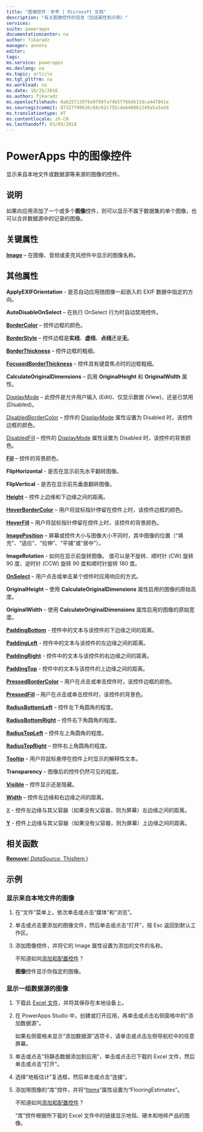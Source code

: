 ```yaml
---
title: "图像控件：参考 | Microsoft 文档"
description: "有关图像控件的信息（包括属性和示例）"
services: 
suite: powerapps
documentationcenter: na
author: fikaradz
manager: anneta
editor: 
tags: 
ms.service: powerapps
ms.devlang: na
ms.topic: article
ms.tgt_pltfrm: na
ms.workload: na
ms.date: 10/25/2016
ms.author: fikaradz
ms.openlocfilehash: 0ab25713976e9f89fa74b5f7664b13dca447841e
ms.sourcegitcommit: 87327f99636c68c62c755c4eb48861249a5a3add
ms.translationtype: HT
ms.contentlocale: zh-CN
ms.lasthandoff: 03/09/2018
---
```

# <a name="image-control-in-powerapps"></a>PowerApps 中的图像控件
显示来自本地文件或数据源等来源的图像的控件。

## <a name="description"></a>说明
如果向应用添加了一个或多个**图像**控件，则可以显示不属于数据集的单个图像，也可以合并数据源中的记录的图像。

## <a name="key-properties"></a>关键属性
**[Image](properties-visual.md)** – 在图像、音频或麦克风控件中显示的图像名称。

## <a name="additional-properties"></a>其他属性
**ApplyEXIFOrientation** - 是否自动应用随图像一起嵌入的 EXIF 数据中指定的方向。

**AutoDisableOnSelect** – 在执行 OnSelect 行为时自动禁用控件。

**[BorderColor](properties-color-border.md)** – 控件边框的颜色。

**[BorderStyle](properties-color-border.md)** – 控件边框是**实线**、**虚线**、**点线**还是**无**。

**[BorderThickness](properties-color-border.md)** – 控件边框的粗细。

**[FocusedBorderThickness](properties-color-border.md)** – 控件具有键盘焦点时的边框粗细。

**CalculateOriginalDimensions** – 启用 **OriginalHeight** 和 **OriginalWidth** 属性。

[DisplayMode](properties-core.md) – 此控件是允许用户输入 (Edit)、仅显示数据 (View)，还是已禁用 (Disabled)。

[DisabledBorderColor](properties-color-border.md) – 控件的 [DisplayMode](properties-core.md) 属性设置为 Disabled 时，该控件边框的颜色。

[DisabledFill](properties-color-border.md) – 控件的 [DisplayMode](properties-core.md) 属性设置为 Disabled 时，该控件的背景颜色。

**[Fill](properties-color-border.md)** – 控件的背景颜色。

**FlipHorizontal** - 是否在显示前先水平翻转图像。

**FlipVertical** - 是否在显示前先垂直翻转图像。

**[Height](properties-size-location.md)** – 控件上边缘和下边缘之间的距离。

**[HoverBorderColor](properties-color-border.md)** – 用户将鼠标指针停留在控件上时，该控件边框的颜色。

**[HoverFill](properties-color-border.md)** – 用户将鼠标指针停留在控件上时，该控件的背景颜色。

**[ImagePosition](properties-visual.md)** – 屏幕或控件大小与图像大小不同时，其中图像的位置（“填充”、“适应”、“拉伸”、“平铺”或“居中”）。

**ImageRotation** - 如何在显示前旋转图像。  值可以是不旋转、顺时针 (CW) 旋转 90 度、逆时针 (CCW) 旋转 90 度和顺时针旋转 180 度。

**[OnSelect](properties-core.md)** – 用户点击或单击某个控件时应用响应的方式。

**OriginalHeight** – 使用 **CalculateOriginalDimensions** 属性启用的图像的原始高度。

**OriginalWidth** – 使用 **CalculateOriginalDimensions** 属性启用的图像的原始宽度。

**[PaddingBottom](properties-size-location.md)** - 控件中的文本与该控件的下边缘之间的距离。

**[PaddingLeft](properties-size-location.md)** - 控件中的文本与该控件的左边缘之间的距离。

**[PaddingRight](properties-size-location.md)** - 控件中的文本与该控件的右边缘之间的距离。

**[PaddingTop](properties-size-location.md)** - 控件中的文本与该控件的上边缘之间的距离。

**[PressedBorderColor](properties-color-border.md)** – 用户在点击或单击控件时，该控件边框的颜色。

**[PressedFill](properties-color-border.md)** – 用户在点击或单击控件时，该控件的背景色。

**[RadiusBottomLeft](properties-size-location.md)** – 控件左下角圆角的程度。

**[RadiusBottomRight](properties-size-location.md)** – 控件右下角圆角的程度。

**[RadiusTopLeft](properties-size-location.md)** – 控件左上角圆角的程度。

**[RadiusTopRight](properties-size-location.md)** – 控件右上角圆角的程度。

**[Tooltip](properties-core.md)** – 用户将鼠标悬停在控件上时显示的解释性文本。

**Transparency** – 图像后的控件仍然可见的程度。

**[Visible](properties-core.md)** – 控件显示还是隐藏。

**[Width](properties-size-location.md)** – 控件左边缘和右边缘之间的距离。

[X](properties-size-location.md) - 控件左边缘与其父容器（如果没有父容器，则为屏幕）左边缘之间的距离。

**[Y](properties-size-location.md)** - 控件上边缘与其父容器（如果没有父容器，则为屏幕）上边缘之间的距离。

## <a name="related-functions"></a>相关函数
[**Remove**( *DataSource*, ThisItem )](../functions/function-remove-removeif.md)

## <a name="examples"></a>示例
### <a name="show-an-image-from-a-local-file"></a>显示来自本地文件的图像
1. 在“文件”菜单上，依次单击或点击“媒体”和“浏览”。
2. 单击或点击要添加的图像文件，然后单击或点击“打开”，按 Esc 返回到默认工作区。
3. 添加图像控件，并将它的 Image 属性设置为添加的文件的名称。

    不知道如何[添加和配置控件](../add-configure-controls.md)？

    **图像**控件显示你指定的图像。

### <a name="show-a-set-of-images-from-a-data-source"></a>显示一组数据源的图像
1. 下载此 [Excel 文件](https://pwrappssamples.blob.core.windows.net/samples/FlooringEstimates.xlsx)，并将其保存在本地设备上。
2. 在 PowerApps Studio 中，创建或打开应用，再单击或点击右侧窗格中的“添加数据源”。

    如果右侧窗格未显示“添加数据源”选项卡，请单击或点击左侧导航栏中的任意屏幕。
3. 单击或点击“将静态数据添加到应用”，单击或点击已下载的 Excel 文件，然后单击或点击“打开”。
4. 选择“地板估计”复选框，然后单击或点击“连接”。
5. 添加带图像的“库”控件，并将“[Items](properties-core.md)”属性设置为“FlooringEstimates”。

    不知道如何[添加和配置控件](../add-configure-controls.md)？

    “库”控件根据所下载的 Excel 文件中的链接显示地毯、硬木和地砖产品的图像。
